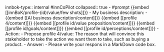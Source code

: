 innbok-type:: internal
#innCoPilot
collapsed:: true
	- #prompt {{embed [[innBoK/profile-(id)/value/few shots]]}}
		- My business description:
		- {{embed [[AI business description/content]]}} {{embed [[profile 4/content]]}} {{embed [[profile id/value proposition/content]]}} {{embed [[profile id/goals/content]]}} {{embed [[profile id/perceptions/content]]}}
		- Action:
		- Propose profile 4/value: The reason that will convince this stakeholder to take the action we want them to take, such as buying a product.
		- Answer:
		- Please write your respons in a MarkDown code box.




